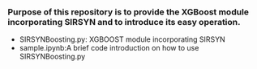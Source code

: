 ### Purpose of this repository is to provide the XGBoost module incorporating SIRSYN and to introduce its easy operation.

- SIRSYNBoosting.py: XGBOOST module incorporating SIRSYN
- sample.ipynb:A brief code introduction on how to use SIRSYNBoosting.py